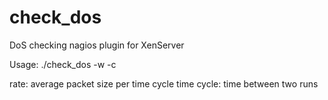 check_dos
=========

DoS checking nagios plugin for XenServer

Usage:
./check_dos -w <warning rate> -c <critical rate>

rate: average packet size per time cycle
time cycle: time between two runs

